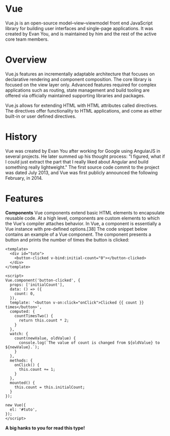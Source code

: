 # Vue

Vue.js is an open-source model–view–viewmodel front end JavaScript library for building user interfaces and single-page applications. It was created by Evan You, and is maintained by him and the rest of the active core team members.

# Overview

Vue.js features an incrementally adaptable architecture that focuses on declarative rendering and component composition. The core library is focused on the view layer only. Advanced features required for complex applications such as routing, state management and build tooling are offered via officially maintained supporting libraries and packages.

Vue.js allows for extending HTML with HTML attributes called directives. The directives offer functionality to HTML applications, and come as either built-in or user defined directives.

# History

Vue was created by Evan You after working for Google using AngularJS in several projects. He later summed up his thought process: "I figured, what if I could just extract the part that I really liked about Angular and build something really lightweight." The first source code commit to the project was dated July 2013, and Vue was first publicly announced the following February, in 2014.

# Features

**Components**
Vue components extend basic HTML elements to encapsulate reusable code. At a high level, components are custom elements to which the Vue's compiler attaches behavior. In Vue, a component is essentially a Vue instance with pre-defined options.[38] The code snippet below contains an example of a Vue component. The component presents a button and prints the number of times the button is clicked:

``` text copy
<template>
  <div id="tuto">
    <button-clicked v-bind:initial-count="0"></button-clicked>
  </div>
</template>

<script>
Vue.component('button-clicked', {
  props: ['initialCount'],
  data: () => ({
    count: 0,
  }),
  template: '<button v-on:click="onClick">Clicked {{ count }} times</button>',
  computed: {
    countTimesTwo() {
      return this.count * 2;
    }
  },
  watch: {
    count(newValue, oldValue) {
      console.log(`The value of count is changed from ${oldValue} to ${newValue}.`);
    }
  },
  methods: {
    onClick() {
      this.count += 1;
    }
  },
  mounted() {
    this.count = this.initialCount;
  }
});

new Vue({
  el: '#tuto',
});
</script>
```

**A big hanks to you for read this type!**
